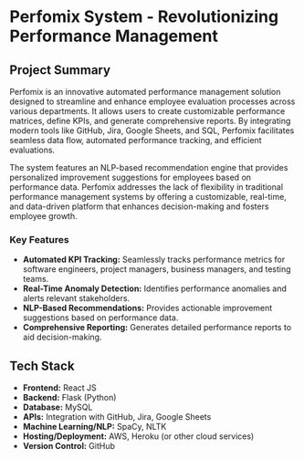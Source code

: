
# Perfomix System - Revolutionizing Performance Management

## Project Summary

Perfomix is an innovative automated performance management solution designed to streamline and enhance employee evaluation processes across various departments. It allows users to create customizable performance matrices, define KPIs, and generate comprehensive reports. By integrating modern tools like GitHub, Jira, Google Sheets, and SQL, Perfomix facilitates seamless data flow, automated performance tracking, and efficient evaluations.

The system features an NLP-based recommendation engine that provides personalized improvement suggestions for employees based on performance data. Perfomix addresses the lack of flexibility in traditional performance management systems by offering a customizable, real-time, and data-driven platform that enhances decision-making and fosters employee growth.

### Key Features
- **Automated KPI Tracking:** Seamlessly tracks performance metrics for software engineers, project managers, business managers, and testing teams.
- **Real-Time Anomaly Detection:** Identifies performance anomalies and alerts relevant stakeholders.
- **NLP-Based Recommendations:** Provides actionable improvement suggestions based on performance data.
- **Comprehensive Reporting:** Generates detailed performance reports to aid decision-making.

## Tech Stack

- **Frontend:** React JS
- **Backend:** Flask (Python)
- **Database:** MySQL
- **APIs:** Integration with GitHub, Jira, Google Sheets
- **Machine Learning/NLP:** SpaCy, NLTK
- **Hosting/Deployment:** AWS, Heroku (or other cloud services)
- **Version Control:** GitHub
